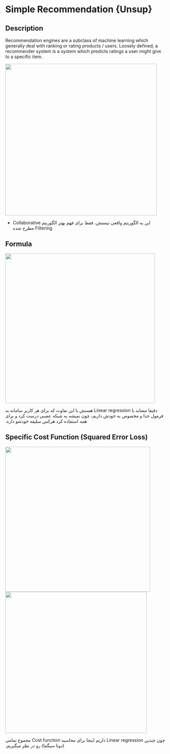 # Simple Recommendation {Unsup}

## Description

Recommendation engines are a subclass of machine learning which generally deal with ranking or rating products / users.
Loosely defined, a recommender system is a system which predicts ratings a user might give to a specific item.

<img src="image3.jpg" style="width:4.95313in" />

- <span dir="rtl">این یه الگوریتم واقعی نیستش، فقط برای فهم بهتر الگوریتم Collaborative Filtering مطرح شده</span>

## Formula

<img src="image2.jpg" style="width:4.89254in" />

<span dir="rtl">دقیقا مشابه با Linear regression هستش با این تفاوت که برای هر کاربر سامانه یه فرمول جدا و مخصوص به خودش داریم، چون نمیشه یه شبکه عصبی درست کرد و برای همه استفاده کرد هرکس سلیقه خودشو داره.</span>

## Specific Cost Function (Squared Error Loss)

<img src="image4.jpg" style="width:4.73846in" />

<img src="image1.jpg" style="width:4.62143in" />

<span dir="rtl">چون چندین Linear regression داریم اینجا برای محاسبه Cost function مجموع تمامی (دوتا سیگما) رو در نظر میگیریم.</span>
